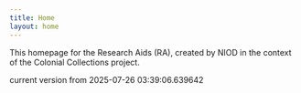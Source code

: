 ```yaml
---
title: Home
layout: home
---
```


This homepage for the Research Aids (RA), created by NIOD in the context of the Colonial Collections project. 


current version from 2025-07-26 03:39:06.639642